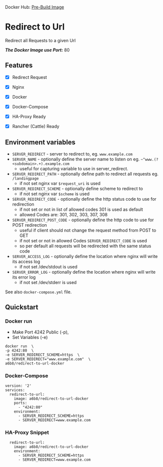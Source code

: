 Docker Hub: [Pre-Build Image](https://hub.docker.com/r/a6b8/redirect-to-url-docker/)

# Redirect to Url
Redirect all Requests to a given Url

***The Docker Image use Port:*** 80

## Features
- [x] Redirect Request
- [x] Nginx
- [x] Docker
- [x] Docker-Compose
- [x] HA-Proxy Ready
- [x] Rancher (Cattle) Ready


## Environment variables

- `SERVER_REDIRECT` - server to redirect to, eg. `www.example.com`
- `SERVER_NAME` - optionally define the server name to listen on eg. `~^www.(?<subdomain>.+).example.com`
   - useful for capturing variable to use in server_redirect. 
- `SERVER_REDIRECT_PATH` - optionally define path to redirect all requests eg. `/landingpage`
   - if not set nginx var `$request_uri` is used
- `SERVER_REDIRECT_SCHEME` - optionally define scheme to redirect to 
   - if not set nginx var `$scheme` is used
- `SERVER_REDIRECT_CODE` - optionally define the http status code to use for redirection
   - if not set or not in list of allowed codes 301 is used as default
   - allowed Codes are: 301, 302, 303, 307, 308
 - `SERVER_REDIRECT_POST_CODE` - optionally define the http code to use for POST redirection
    - useful if client should not change the request method from POST to GET
    - if not set or not in allowed Codes `SERVER_REDIRECT_CODE` is used
    - so per default all requests will be redirected with the same status code
- `SERVER_ACCESS_LOG` - optionally define the location where nginx will write its access log
   - if not set /dev/stdout is used
- `SERVER_ERROR_LOG` - optionally define the location where nginx will write its error log
   - if not set /dev/stderr is used

See also `docker-compose.yml` file.


## Quickstart
### Docker run
- Make Port 4242 Public (-p),
- Set Variables (-e)
```
docker run  \
-p 4242:80  \
-e SERVER_REDIRECT_SCHEME=https  \
-e SERVER_REDIRECT="www.example.com"  \
a6b8/redirect-to-url-docker
```

### Docker-Compose
```
version: '2'
services:
  redirect-to-url:
    image: a6b8/redirect-to-url-docker
    ports:
      - "4242:80"
    environment:
      - SERVER_REDIRECT_SCHEME=https
      - SERVER_REDIRECT=www.example.com
```

### HA-Proxy Snippet
```
  redirect-to-url:
    image: a6b8/redirect-to-url-docker
    environment:
      - SERVER_REDIRECT_SCHEME=https
      - SERVER_REDIRECT=www.example.com
```
